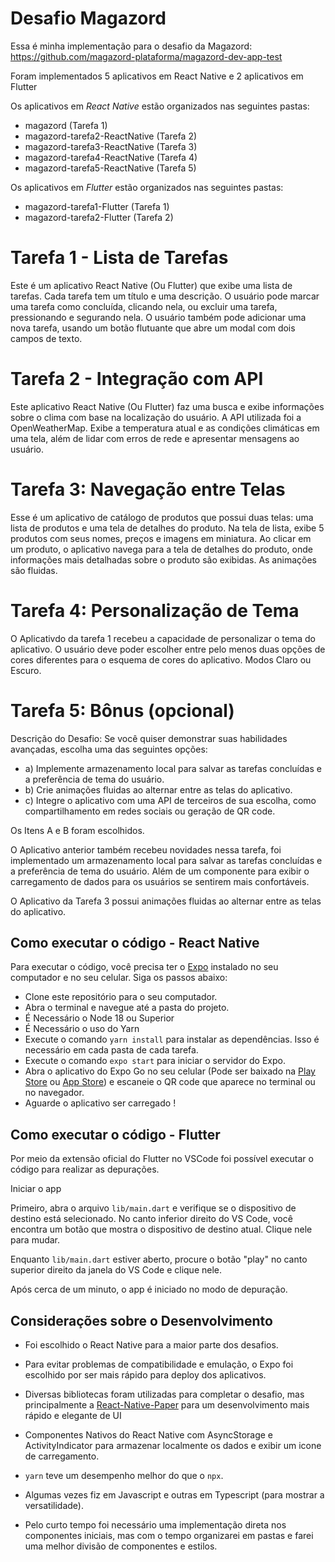 # Desafio Magazord

Essa é minha implementação para o desafio da Magazord: https://github.com/magazord-plataforma/magazord-dev-app-test

Foram implementados 5 aplicativos em React Native e 2 aplicativos em Flutter

Os aplicativos em *React Native* estão organizados nas seguintes pastas: 
- magazord (Tarefa 1)
- magazord-tarefa2-ReactNative (Tarefa 2)
- magazord-tarefa3-ReactNative (Tarefa 3)
- magazord-tarefa4-ReactNative (Tarefa 4)
- magazord-tarefa5-ReactNative (Tarefa 5)

Os aplicativos em *Flutter* estão organizados nas seguintes pastas: 
- magazord-tarefa1-Flutter (Tarefa 1)
- magazord-tarefa2-Flutter (Tarefa 2)

# Tarefa 1 - Lista de Tarefas

Este é um aplicativo React Native (Ou Flutter) que exibe uma lista de tarefas. Cada tarefa tem um título e uma descrição. O usuário pode marcar uma tarefa como concluída, clicando nela, ou excluir uma tarefa, pressionando e segurando nela. O usuário também pode adicionar uma nova tarefa, usando um botão flutuante que abre um modal com dois campos de texto.

# Tarefa 2 - Integração com API

Este aplicativo React Native (Ou Flutter) faz uma busca e exibe informações sobre o clima com base na localização do usuário. A API utilizada foi a OpenWeatherMap. Exibe a temperatura atual e as condições climáticas em uma tela, além de lidar com erros de rede e apresentar mensagens ao usuário.

# Tarefa 3: Navegação entre Telas

Esse é um aplicativo de catálogo de produtos que possui duas telas: uma lista de produtos e uma tela de detalhes do produto. Na tela de lista, exibe 5 produtos com seus nomes, preços e imagens em miniatura. Ao clicar em um produto, o aplicativo navega para a tela de detalhes do produto, onde informações mais detalhadas sobre o produto são exibidas. As animações são fluidas.

# Tarefa 4: Personalização de Tema

O Aplicativdo da tarefa 1 recebeu a capacidade de personalizar o tema do aplicativo. O usuário deve poder escolher entre pelo menos duas opções de cores diferentes para o esquema de cores do aplicativo. Modos Claro ou Escuro.

# Tarefa 5: Bônus (opcional)

Descrição do Desafio: 
Se você quiser demonstrar suas habilidades avançadas, escolha uma das seguintes opções: 
- a) Implemente armazenamento local para salvar as tarefas concluídas e a preferência de tema do usuário. 
- b) Crie animações fluidas ao alternar entre as telas do aplicativo. 
- c) Integre o aplicativo com uma API de terceiros de sua escolha, como compartilhamento em redes sociais ou geração de QR code.

Os Itens A e B foram escolhidos.

O Aplicativo anterior também recebeu novidades nessa tarefa, foi implementado um armazenamento local para salvar as tarefas concluídas e a preferência de tema do usuário. Além de um componente para exibir o carregamento de dados para os usuários se sentirem mais confortáveis.

O Aplicativo da Tarefa 3 possui animações fluidas ao alternar entre as telas do aplicativo.


## Como executar o código - React Native

Para executar o código, você precisa ter o [Expo](https://docs.expo.dev/get-started/installation/) instalado no seu computador e no seu celular. Siga os passos abaixo:

- Clone este repositório para o seu computador.
- Abra o terminal e navegue até a pasta do projeto.
- É Necessário o Node 18 ou Superior
- É Necessário o uso do Yarn
- Execute o comando `yarn install` para instalar as dependências. Isso é necessário em cada pasta de cada tarefa.
- Execute o comando `expo start` para iniciar o servidor do Expo.
- Abra o aplicativo do Expo Go no seu celular (Pode ser baixado na [Play Store](https://play.google.com/store/apps/details?id=host.exp.exponent&referrer=www&pli=1) ou [App Store](https://apps.apple.com/us/app/expo-go/id982107779)) e escaneie o QR code que aparece no terminal ou no navegador.
- Aguarde o aplicativo ser carregado !

## Como executar o código - Flutter

Por meio da extensão oficial do Flutter no VSCode foi possível executar o código para realizar as depurações. 

Iniciar o app

Primeiro, abra o arquivo `lib/main.dart` e verifique se o dispositivo de destino está selecionado. No canto inferior direito do VS Code, você encontra um botão que mostra o dispositivo de destino atual. Clique nele para mudar.

Enquanto `lib/main.dart` estiver aberto, procure o botão "play" no canto superior direito da janela do VS Code e clique nele.

Após cerca de um minuto, o app é iniciado no modo de depuração.

## Considerações sobre o Desenvolvimento

- Foi escolhido o React Native para a maior parte dos desafios. 

- Para evitar problemas de compatibilidade e emulação, o Expo foi escolhido por ser mais rápido para deploy dos aplicativos.

- Diversas bibliotecas foram utilizadas para completar o desafio, mas principalmente a [React-Native-Paper](https://reactnativepaper.com/) para um desenvolvimento mais rápido e elegante de UI

- Componentes Nativos do React Native com AsyncStorage e ActivityIndicator para armazenar localmente os dados e exibir um icone de carregamento. 

- `yarn` teve um desempenho melhor do que o `npx`. 

- Algumas vezes fiz em Javascript e outras em Typescript (para mostrar a versatilidade). 

- Pelo curto tempo foi necessário uma implementação direta nos componentes iniciais, mas com o tempo organizarei em pastas e farei uma melhor divisão de componentes e estilos.   
